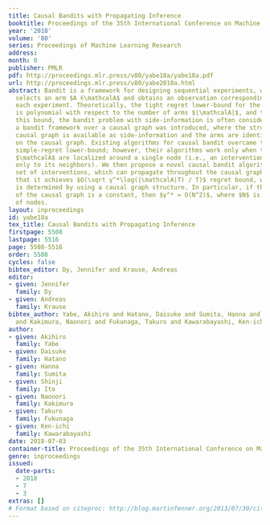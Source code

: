 ```yaml
---
title: Causal Bandits with Propagating Inference
booktitle: Proceedings of the 35th International Conference on Machine Learning
year: '2018'
volume: '80'
series: Proceedings of Machine Learning Research
address: 
month: 0
publisher: PMLR
pdf: http://proceedings.mlr.press/v80/yabe18a/yabe18a.pdf
url: http://proceedings.mlr.press/v80/yabe2018a.html
abstract: Bandit is a framework for designing sequential experiments, where a learner
  selects an arm $A ∈\mathcalA$ and obtains an observation corresponding to $A$ in
  each experiment. Theoretically, the tight regret lower-bound for the general bandit
  is polynomial with respect to the number of arms $|\mathcalA|$, and thus, to overcome
  this bound, the bandit problem with side-information is often considered. Recently,
  a bandit framework over a causal graph was introduced, where the structure of the
  causal graph is available as side-information and the arms are identified with interventions
  on the causal graph. Existing algorithms for causal bandit overcame the $Ω(\sqrt|\mathcalA|/T)$
  simple-regret lower-bound; however, their algorithms work only when the interventions
  $\mathcalA$ are localized around a single node (i.e., an intervention propagates
  only to its neighbors). We then propose a novel causal bandit algorithm for an arbitrary
  set of interventions, which can propagate throughout the causal graph. We also show
  that it achieves $O(\sqrt γ^*\log(|\mathcalA|T) / T)$ regret bound, where $γ^*$
  is determined by using a causal graph structure. In particular, if the maximum in-degree
  of the causal graph is a constant, then $γ^* = O(N^2)$, where $N$ is the number
  of nodes.
layout: inproceedings
id: yabe18a
tex_title: Causal Bandits with Propagating Inference
firstpage: 5508
lastpage: 5516
page: 5508-5516
order: 5508
cycles: false
bibtex_editor: Dy, Jennifer and Krause, Andreas
editor:
- given: Jennifer
  family: Dy
- given: Andreas
  family: Krause
bibtex_author: Yabe, Akihiro and Hatano, Daisuke and Sumita, Hanna and Ito, Shinji
  and Kakimura, Naonori and Fukunaga, Takuro and Kawarabayashi, Ken-ichi
author:
- given: Akihiro
  family: Yabe
- given: Daisuke
  family: Hatano
- given: Hanna
  family: Sumita
- given: Shinji
  family: Ito
- given: Naonori
  family: Kakimura
- given: Takuro
  family: Fukunaga
- given: Ken-ichi
  family: Kawarabayashi
date: 2018-07-03
container-title: Proceedings of the 35th International Conference on Machine Learning
genre: inproceedings
issued:
  date-parts:
  - 2018
  - 7
  - 3
extras: []
# Format based on citeproc: http://blog.martinfenner.org/2013/07/30/citeproc-yaml-for-bibliographies/
---
```

